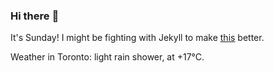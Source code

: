 ### Hi there :wave:

It's Sunday! I might be fighting with Jekyll to make [this](https://swissclubto.github.io) better.

Weather in Toronto: light rain shower, at +17°C.
